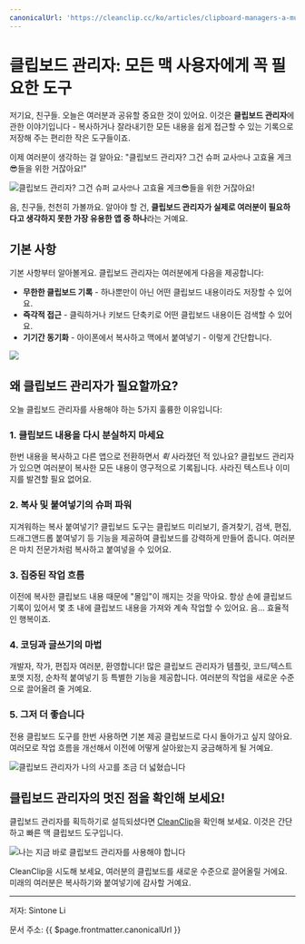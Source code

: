 ```yaml
---
canonicalUrl: 'https://cleanclip.cc/ko/articles/clipboard-managers-a-must-have-for-every-mac-user'
---
```

# 클립보드 관리자: 모든 맥 사용자에게 꼭 필요한 도구

저기요, 친구들. 오늘은 여러분과 공유할 중요한 것이 있어요. 이것은 **클립보드 관리자**에 관한 이야기입니다 - 복사하거나 잘라내기한 모든 내용을 쉽게 접근할 수 있는 기록으로 저장해 주는 편리한 작은 도구들이죠.

이제 여러분이 생각하는 걸 알아요: "클립보드 관리자? 그건 슈퍼 교사🤓️나 고효율 게크😎들을 위한 거잖아요!"

![클립보드 관리자? 그건 슈퍼 교사🤓️나 고효율 게크😎들을 위한 거잖아요!](https://media.giphy.com/media/eU2sRBEme4GIM/giphy.gif)

음, 친구들, 천천히 가볼까요. 알아야 할 건, **클립보드 관리자가 실제로 여러분이 필요하다고 생각하지 못한 가장 유용한 앱 중 하나**라는 거예요.

## 기본 사항

기본 사항부터 알아볼게요. 클립보드 관리자는 여러분에게 다음을 제공합니다:

- **무한한 클립보드 기록** - 하나뿐만이 아닌 어떤 클립보드 내용이라도 저장할 수 있어요.
- **즉각적 접근** - 클릭하거나 키보드 단축키로 어떤 클립보드 내용이든 검색할 수 있어요.
- **기기간 동기화** - 아이폰에서 복사하고 맥에서 붙여넣기 - 이렇게 간단합니다.

![](https://media.giphy.com/media/da75JuW2HHuBNqOHHE/giphy-downsized.gif)

## 왜 클립보드 관리자가 필요할까요?

오늘 클립보드 관리자를 사용해야 하는 5가지 훌륭한 이유입니다:

### 1. 클립보드 내용을 다시 분실하지 마세요

한번 내용을 복사하고 다른 앱으로 전환하면서 *휙* 사라졌던 적 있나요? 클립보드 관리자가 있으면 여러분이 복사한 모든 내용이 영구적으로 기록됩니다. 사라진 텍스트나 이미지를 발견할 필요 없어요.

### 2. 복사 및 붙여넣기의 슈퍼 파워

지겨워하는 복사 붙여넣기? 클립보드 도구는 클립보드 미리보기, 즐겨찾기, 검색, 편집, 드래그앤드롭 붙여넣기 등 기능을 제공하여 클립보드를 강력하게 만들어 줍니다. 여러분은 마치 전문가처럼 복사하고 붙여넣을 수 있어요.

### 3. 집중된 작업 흐름

이전에 복사한 클립보드 내용 때문에 "몰입"이 깨지는 것을 막아요. 항상 손에 클립보드 기록이 있어서 몇 초 내에 클립보드 내용을 가져와 계속 작업할 수 있어요. 음... 효율적인 행복이죠.

### 4. 코딩과 글쓰기의 마법

개발자, 작가, 편집자 여러분, 환영합니다! 많은 클립보드 관리자가 템플릿, 코드/텍스트 포맷 지정, 순차적 붙여넣기 등 특별한 기능을 제공합니다. 여러분의 작업을 새로운 수준으로 끌어올려 줄 거예요.

### 5. 그저 더 좋습니다

전용 클립보드 도구를 한번 사용하면 기본 제공 클립보드로 다시 돌아가고 싶지 않아요. 여러모로 작업 흐름을 개선해서 이전에 어떻게 살아왔는지 궁금해하게 될 거예요.

![클립보드 관리자가 나의 사고를 조금 더 넓혔습니다](https://media.giphy.com/media/SJX3gbZ2dbaEhU92Pu/giphy.gif)

## 클립보드 관리자의 멋진 점을 확인해 보세요!

클립보드 관리자를 획득하기로 설득되셨다면 [CleanClip](https://cleanclip.cc)을 확인해 보세요. 이것은 간단하고 빠른 맥 클립보드 도구입니다.

![나는 지금 바로 클립보드 관리자를 사용해야 합니다](https://media.giphy.com/media/MXJQinVv3o4NwcaRhA/giphy.gif)

CleanClip을 시도해 보세요, 여러분의 클립보드를 새로운 수준으로 끌어올릴 거에요. 미래의 여러분은 복사하기와 붙여넣기에 감사할 거예요.


---

저자: Sintone Li

문서 주소: {{ $page.frontmatter.canonicalUrl }}
